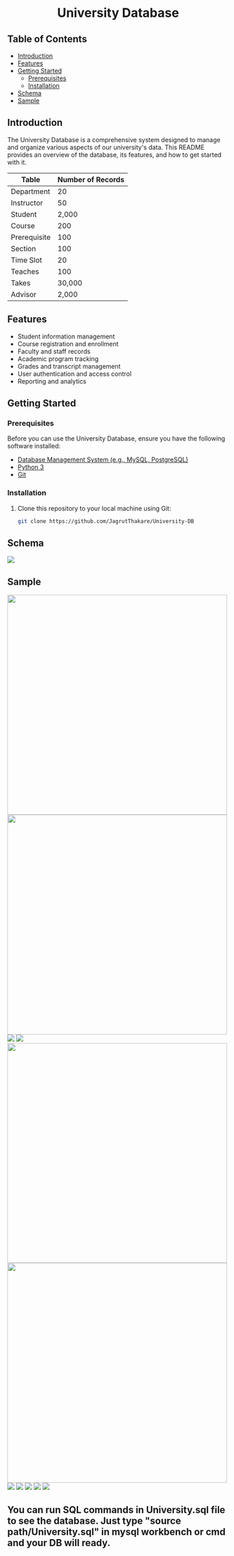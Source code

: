 <center>
  
  # University Database
</center>

## Table of Contents

- [Introduction](#introduction)
- [Features](#features)
- [Getting Started](#getting-started)
  - [Prerequisites](#prerequisites)
  - [Installation](#installation)
- [Schema](#schema)
- [Sample](#sample)

## Introduction

The University Database is a comprehensive system designed to manage and organize various aspects of our university's data. This README provides an overview of the database, its features, and how to get started with it.

| Table       | Number of Records |
|-------------|-------------------|
| Department  | 20                |
| Instructor  | 50                |
| Student     | 2,000             |
| Course      | 200               |
| Prerequisite| 100               |
| Section     | 100               |
| Time Slot   | 20                |
| Teaches     | 100               |
| Takes       | 30,000            |
| Advisor     | 2,000             |


## Features

- Student information management
- Course registration and enrollment
- Faculty and staff records
- Academic program tracking
- Grades and transcript management
- User authentication and access control
- Reporting and analytics

## Getting Started

### Prerequisites

Before you can use the University Database, ensure you have the following software installed:

- [Database Management System (e.g., MySQL, PostgreSQL)](database_link)
- [Python 3](https://www.python.org/downloads/)
- [Git](https://git-scm.com/downloads)

### Installation

1. Clone this repository to your local machine using Git:

   ```bash
   git clone https://github.com/JagrutThakare/University-DB

   
## Schema
<img src="images/schema.png" width="">

## Sample 
<img src="images/classroom.png" width="500"> <img src="images/department.png" width="500">
<img src="images/instructor.png" width="">
<img src="images/course.png" width="">
<img src="images/student.png" width="500"> <img src="images/takes.png" width="500">
<img src="images/section.png" width="">
<img src="images/teaches.png" width="">
<img src="images/advisor.png" width="">
<img src="images/prereq.png" width="">
<img src="images/time_slot.png" width="">

## You can run SQL commands in University.sql file to see the database. Just type "source path/University.sql" in mysql workbench or cmd and your DB will ready.


